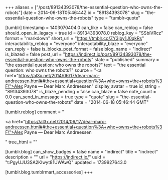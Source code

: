 +++
aliases = ["/post/89134393078/the-essential-question-who-owns-the-robots"]
date = 2014-06-18T05:46:44Z
id = "89134393078"
slug = "the-essential-question-who-owns-the-robots"
type = "tumblr-quote"

[tumblr]
timestamp = 1403070404.0
can_like = false
can_reblog = false
should_open_in_legacy = true
id = 89134393078.0
reblog_key = "SSbiVRcz"
format = "markdown"
short_url = "https://tmblr.co/ZY3jby1J0qkRs"
interactability_reblog = "everyone"
interactability_blaze = "everyone"
can_reply = false
is_blocks_post_format = false
blog_name = "indirect"
is_blazed = false
post_url = "https://indirect.io/post/89134393078/the-essential-question-who-owns-the-robots"
state = "published"
summary = "the essential question: who owns the robots?"
text = "the essential question: who owns the robots?"
source = "<a href=\"https://al3x.net/2014/06/17/dear-marc-andreessen.html##the+essential+question%3A+who+owns+the+robots%3F\">Alex Payne — Dear Marc Andreessen</a>"
display_avatar = true
id_string = "89134393078"
is_blaze_pending = false
can_blaze = false
note_count = 0.0
can_send_in_message = true
type = "quote"
slug = "the-essential-question-who-owns-the-robots"
date = "2014-06-18 05:46:44 GMT"

[tumblr.reblog]
comment = "<p><a href=\"https://al3x.net/2014/06/17/dear-marc-andreessen.html##the+essential+question%3A+who+owns+the+robots%3F\">Alex Payne — Dear Marc Andreessen</a></p>"
tree_html = ""

[tumblr.blog]
can_show_badges = false
name = "indirect"
title = "indirect"
description = ""
url = "https://indirect.io/"
uuid = "t:PgyUJU3SA2Klwyt81UWAwQ"
updated = 1739927643.0

[tumblr.blog.tumblrmart_accessories]
+++
